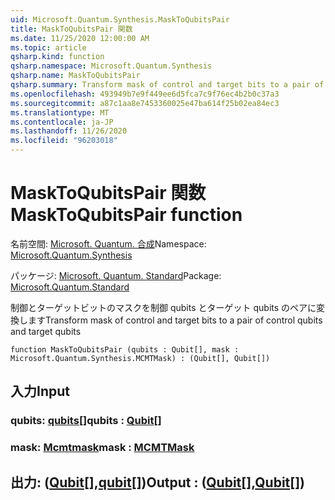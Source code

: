 ```yaml
---
uid: Microsoft.Quantum.Synthesis.MaskToQubitsPair
title: MaskToQubitsPair 関数
ms.date: 11/25/2020 12:00:00 AM
ms.topic: article
qsharp.kind: function
qsharp.namespace: Microsoft.Quantum.Synthesis
qsharp.name: MaskToQubitsPair
qsharp.summary: Transform mask of control and target bits to a pair of control qubits and target qubits
ms.openlocfilehash: 493949b7e9f449ee6d5fca7c9f76ec4b2b0c37a3
ms.sourcegitcommit: a87c1aa8e7453360025e47ba614f25b02ea84ec3
ms.translationtype: MT
ms.contentlocale: ja-JP
ms.lasthandoff: 11/26/2020
ms.locfileid: "96203018"
---
```

# <a name="masktoqubitspair-function"></a><span data-ttu-id="36853-102">MaskToQubitsPair 関数</span><span class="sxs-lookup"><span data-stu-id="36853-102">MaskToQubitsPair function</span></span>

<span data-ttu-id="36853-103">名前空間: [Microsoft. Quantum. 合成](xref:Microsoft.Quantum.Synthesis)</span><span class="sxs-lookup"><span data-stu-id="36853-103">Namespace: [Microsoft.Quantum.Synthesis](xref:Microsoft.Quantum.Synthesis)</span></span>

<span data-ttu-id="36853-104">パッケージ: [Microsoft. Quantum. Standard](https://nuget.org/packages/Microsoft.Quantum.Standard)</span><span class="sxs-lookup"><span data-stu-id="36853-104">Package: [Microsoft.Quantum.Standard](https://nuget.org/packages/Microsoft.Quantum.Standard)</span></span>


<span data-ttu-id="36853-105">制御とターゲットビットのマスクを制御 qubits とターゲット qubits のペアに変換します</span><span class="sxs-lookup"><span data-stu-id="36853-105">Transform mask of control and target bits to a pair of control qubits and target qubits</span></span>

```qsharp
function MaskToQubitsPair (qubits : Qubit[], mask : Microsoft.Quantum.Synthesis.MCMTMask) : (Qubit[], Qubit[])
```


## <a name="input"></a><span data-ttu-id="36853-106">入力</span><span class="sxs-lookup"><span data-stu-id="36853-106">Input</span></span>

### <a name="qubits--qubit"></a><span data-ttu-id="36853-107">qubits: [qubits](xref:microsoft.quantum.lang-ref.qubit)[]</span><span class="sxs-lookup"><span data-stu-id="36853-107">qubits : [Qubit](xref:microsoft.quantum.lang-ref.qubit)[]</span></span>




### <a name="mask--mcmtmask"></a><span data-ttu-id="36853-108">mask: [Mcmtmask](xref:Microsoft.Quantum.Synthesis.MCMTMask)</span><span class="sxs-lookup"><span data-stu-id="36853-108">mask : [MCMTMask](xref:Microsoft.Quantum.Synthesis.MCMTMask)</span></span>





## <a name="output--qubitqubit"></a><span data-ttu-id="36853-109">出力: ([Qubit](xref:microsoft.quantum.lang-ref.qubit)[],[qubit](xref:microsoft.quantum.lang-ref.qubit)[])</span><span class="sxs-lookup"><span data-stu-id="36853-109">Output : ([Qubit](xref:microsoft.quantum.lang-ref.qubit)[],[Qubit](xref:microsoft.quantum.lang-ref.qubit)[])</span></span>

